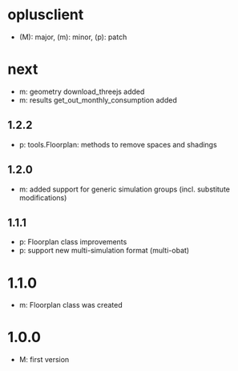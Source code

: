 # oplusclient

* (M): major, (m): minor, (p): patch

# next
* m: geometry download_threejs added
* m: results get_out_monthly_consumption added

## 1.2.2
* p: tools.Floorplan: methods to remove spaces and shadings

## 1.2.0
* m: added support for generic simulation groups (incl. substitute modifications)

## 1.1.1
* p: Floorplan class improvements
* p: support new multi-simulation format (multi-obat)

# 1.1.0
* m: Floorplan class was created

# 1.0.0
* M: first version